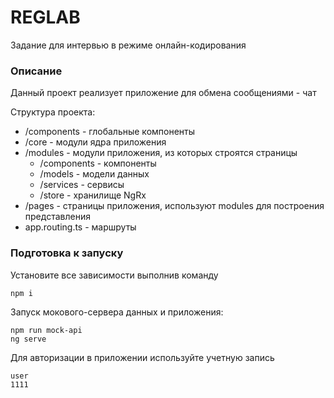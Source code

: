 # REGLAB
Задание для интервью в режиме онлайн-кодирования

### Описание
Данный проект реализует приложение для обмена сообщениями - чат

Структура проекта:
 * /components - глобальные компоненты
 * /core - модули ядра приложения
 * /modules - модули приложения, из которых строятся страницы
   * /components - компоненты
   * /models - модели данных
   * /services - сервисы
   * /store - хранилище NgRx
 * /pages - страницы приложения, используют modules для построения представления
 * app.routing.ts - маршруты

### Подготовка к запуску
Установите все зависимости выполнив команду
```
npm i
```

Запуск мокового-сервера данных и приложения:
```
npm run mock-api
ng serve
```

Для авторизации в приложении используйте учетную запись
```
user
1111
```
